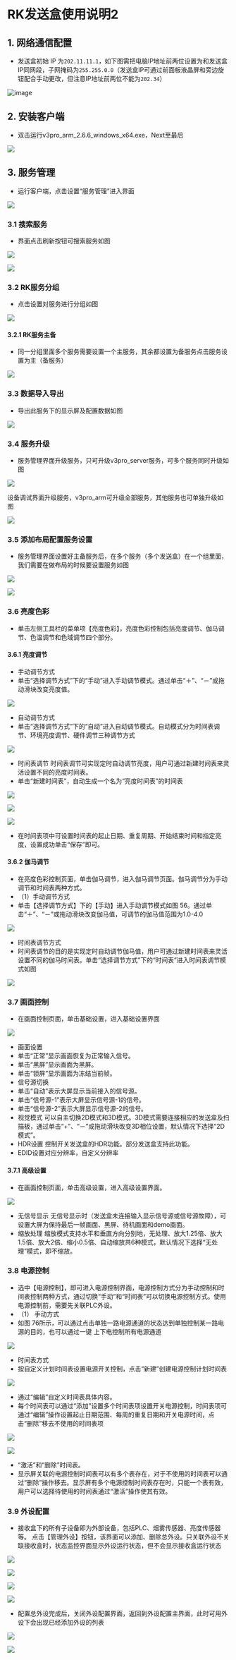 # RK发送盒使用说明2

## 1. 网络通信配置
- 发送盒初始 IP 为`202.11.11.1`，如下图需把电脑IP地址前两位设置为和发送盒IP同网段，子网掩码为`255.255.0.0`（发送盒IP可通过前面板液晶屏和旁边旋钮配合手动更改，但注意IP地址前两位不能为`202.34`）

![image](../image/RKsenderBoxUserManual/1.png)

## 2. 安装客户端
- 双击运行v3pro_arm_2.6.6_windows_x64.exe，Next至最后

![](../image/RKsenderBoxUserManual/2.png)

## 3. 服务管理
- 运行客户端，点击设置“服务管理”进入界面

![](../image/RKsenderBoxUserManual/3.0.png)

### 3.1 搜索服务
- 界面点击刷新按钮可搜索服务如图

![](../image/RKsenderBoxUserManual/3.1.1.png)

![](../image/RKsenderBoxUserManual/3.1.2.png)

### 3.2 RK服务分组
- 点击设置对服务进行分组如图

![](../image/RKsenderBoxUserManual/3.2.0.png)

#### 3.2.1 RK服务主备
- 同一分组里面多个服务需要设置一个主服务，其余都设置为备服务点击服务设置为主（备服务）

![](../image/RKsenderBoxUserManual/3.2.1.png)

### 3.3 数据导入导出
- 导出此服务下的显示屏及配置数据如图

![](../image/RKsenderBoxUserManual/3.3.png)

### 3.4 服务升级
- 服务管理界面升级服务，只可升级v3pro_server服务，可多个服务同时升级如图

![](../image/RKsenderBoxUserManual/3.4.1.png)

设备调试界面升级服务，v3pro_arm可升级全部服务，其他服务也可单独升级如图

![](../image/RKsenderBoxUserManual/3.4.2.png)

### 3.5 添加布局配置服务设置
- 服务管理界面设置好主备服务后，在多个服务（多个发送盒）在一个组里面，我们需要在做布局的时候要设置服务如图

![](../image/RKsenderBoxUserManual/3.5.1.png)

![](../image/RKsenderBoxUserManual/3.5.2.png)

### 3.6 亮度色彩
- 单击左侧工具栏的菜单项【亮度色彩】，亮度色彩控制包括亮度调节、伽马调节、色温调节和色域调节四个部分。 

#### 3.6.1 亮度调节
- 手动调节方式
- 单击“选择调节方式”下的“手动”进入手动调节模式。通过单击“＋”、“－”或拖动滑块改变亮度值。

![](../image/RKsenderBoxUserManual/3.6.1.1.png)

- 自动调节方式 
- 单击“选择调节方式”下的“自动”进入自动调节模式。自动模式分为时间表调节、环境亮度调节、硬件调节三种调节方式

![](../image/RKsenderBoxUserManual/3.6.1.2.png)

- 时间表调节 时间表调节可实现定时自动调节亮度，用户可通过新建时间表来灵活设置不同的亮度时间表。
- 单击“新建时间表”，自动生成一个名为“亮度时间表”的时间表

![](../image/RKsenderBoxUserManual/3.6.1.3.png)

![](../image/RKsenderBoxUserManual/3.6.1.4.png)

![](../image/RKsenderBoxUserManual/3.6.1.5.png)

- 在时间表项中可设置时间表的起止日期、重复周期、开始结束时间和指定亮度，设置成功单击“保存”即可。

#### 3.6.2 伽马调节
- 在亮度色彩控制页面，单击伽马调节，进入伽马调节页面。伽马调节分为手动调节和时间表两种方式。
- （1）手动调节方式 
- 单击【选择调节方式】下的【手动】进入手动调节模式如图 56。通过单击“＋”、“－”或拖动滑块改变伽马值，可调节的伽马值范围为1.0-4.0

![](../image/RKsenderBoxUserManual/3.6.2.1.png)

- 时间表调节方式 
- 时间表调节的目的是实现定时自动调节伽马值，用户可通过新建时间表来灵活设置不同的伽马时间表。单击“选择调节方式”下的“时间表”进入时间表调节模式如图 

![](../image/RKsenderBoxUserManual/3.6.2.2.png)

### 3.7 画面控制
- 在画面控制页面，单击基础设置，进入基础设置界面

![](../image/RKsenderBoxUserManual/3.7.0.png)

- 画面设置
- 单击“正常”显示画面恢复为正常输入信号。
- 单击“黑屏”显示画面为黑屏。
- 单击“锁屏”显示画面为冻结当前帧。
- 信号源切换
- 单击“自动”表示大屏显示当前接入的信号源。
- 单击“信号源-1”表示大屏显示信号源-1的信号。
- 单击“信号源-2”表示大屏显示信号源-2的信号。
- 视觉模式 可以自主切换2D模式和3D模式。3D模式需要连接相应的发送盒及扫描板，通过单击“+”、“－”或拖动滑块改变3D相位设置，默认情况下选择“2D模式”。
- HDR设置 控制开关发送盒的HDR功能。部分发送盒支持此功能。
- EDID设置对应分辨率，自定义分辨率

#### 3.7.1 高级设置
- 在画面控制页面，单击高级设置，进入高级设置界面。

![](../image/RKsenderBoxUserManual/3.7.1.png)

- 无信号显示 无信号显示时（发送盒未连接输入显示信号源或信号源故障），可设置大屏为保持最后一帧画面、黑屏、待机画面和demo画面。
- 缩放处理 缩放模式支持水平和垂直方向分别地，无处理、放大1.25倍、放大1.5倍、放大2倍、缩小0.5倍、自动缩放共6种模式，默认情况下选择“无处理”模式，即不缩放。

### 3.8 电源控制
- 选中【电源控制】，即可进入电源控制界面，电源控制方式分为手动控制和时间表控制两种方式，通过切换“手动”和“时间表”可以切换电源控制方式。使用电源控制前，需要先关联PLC外设。 
- （1） 手动方式 
- 如图 76所示，可以通过点击单独一路电源通道的状态达到单独控制某一路电源的目的，也可以通过一键 
上下电控制所有电源通道

![](../image/RKsenderBoxUserManual/3.8.0.1.png)

- 时间表方式 
- 按自定义计划时间表设置电源开关控制，点击“新建”创建电源控制计划时间表

![](../image/RKsenderBoxUserManual/3.8.0.2.png)

- 通过“编辑”自定义时间表具体内容。 
- 每个时间表可以通过“添加”设置多个时间表项设置开关电源控制，时间表项可通过“编辑”操作设置起止日期范围、每周的重复日期和开关电源时间，点击“删除”移去不使用的时间表项

![](../image/RKsenderBoxUserManual/3.8.0.3.png)

![](../image/RKsenderBoxUserManual/3.8.0.4.png)

- “激活”和“删除”时间表。 
- 显示屏关联的电源控制时间表可以有多个表存在，对于不使用的时间表可以通过“删除”操作移去。显示屏有多个电源控制时间表存在时，只能一个表有效，用户可以选择待使用的时间表通过“激活”操作使其有效。 


### 3.9 外设配置
- 接收盒下的所有子设备即为外部设备，包括PLC、烟雾传感器、亮度传感器等。 点击【管理外设】按钮，该界面可以添加、删除总外设。只关联外设不关联接收盒时，状态监控界面显示外设运行状态，但不会显示接收盒运行状态

![](../image/RKsenderBoxUserManual/3.9.0.1.png)

![](../image/RKsenderBoxUserManual/3.9.0.2.png)

![](../image/RKsenderBoxUserManual/3.9.0.3.png)

![](../image/RKsenderBoxUserManual/3.9.0.4.png)

- 配置总外设完成后，关闭外设配置界面，返回到外设配置主界面，此时可用外设下会出现已经添加外设的列表

![](../image/RKsenderBoxUserManual/3.9.0.5.png)

![](../image/RKsenderBoxUserManual/3.9.0.6.png)
